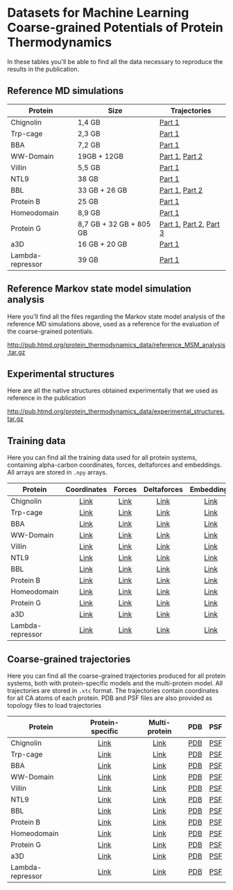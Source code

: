 # Datasets for Machine Learning Coarse-grained Potentials of Protein Thermodynamics

In these tables you'll be able to find all the data necessary to reproduce the results in the publication.

## Reference MD simulations

| Protein | Size | Trajectories |
| --------- | ------ | ------------ |
| Chignolin | 1,4 GB | [Part 1](http://pub.htmd.org/protein_thermodynamics_data/reference_trajectories/chignolin_trajectories.tar.gz) |
| Trp-cage | 2,3 GB | [Part 1](http://pub.htmd.org/protein_thermodynamics_data/reference_trajectories/trpcage_trajectories.tar.gz) |
| BBA | 7,2 GB | [Part 1](http://pub.htmd.org/protein_thermodynamics_data/reference_trajectories/bba_trajectories.tar.gz) |
| WW-Domain | 19GB + 12GB | [Part 1](http://pub.htmd.org/protein_thermodynamics_data/reference_trajectories/wwdomain_1_trajectories.tar.gz), [Part 2](http://pub.htmd.org/protein_thermodynamics_data/reference_trajectories/wwdomain_2_trajectories.tar.gz) |
| Villin | 5,5 GB | [Part 1](http://pub.htmd.org/protein_thermodynamics_data/reference_trajectories/villin_trajectories.tar.gz) |
| NTL9 | 38 GB | [Part 1](http://pub.htmd.org/protein_thermodynamics_data/reference_trajectories/ntl9_trajectories.tar.gz) |
| BBL | 33 GB + 26 GB| [Part 1](http://pub.htmd.org/protein_thermodynamics_data/reference_trajectories/bbl_1_trajectories.tar.gz), [Part 2](http://pub.htmd.org/protein_thermodynamics_data/reference_trajectories/wwdomain_2_trajectories.tar.gz) |
| Protein B | 25 GB | [Part 1](http://pub.htmd.org/protein_thermodynamics_data/reference_trajectories/proteinb_trajectories.tar.gz) |
| Homeodomain | 8,9 GB| [Part 1](http://pub.htmd.org/protein_thermodynamics_data/reference_trajectories/wwdomain_1_trajectories.tar.gz) |
| Protein G | 8,7 GB + 32 GB + 805 GB| [Part 1](http://pub.htmd.org/protein_thermodynamics_data/reference_trajectories/proteing_1_trajectories.tar.gz), [Part 2](http://pub.htmd.org/protein_thermodynamics_data/reference_trajectories/proteing_2_trajectories.tar.gz), [Part 3](http://pub.htmd.org/protein_thermodynamics_data/reference_trajectories/proteing_3_trajectories.tar.gz)  |
| a3D | 16 GB + 20 GB| [Part 1](http://pub.htmd.org/protein_thermodynamics_data/reference_trajectories/a3D_trajectories.tar.gz) |
| Lambda-repressor | 39 GB | [Part 1](http://pub.htmd.org/protein_thermodynamics_data/reference_trajectories/lambda_trajectories.tar.gz)  |

## Reference Markov state model simulation analysis

Here you'll find all the files regarding the Markov state model analysis of the reference MD simulations above, used as a reference for the evaluation of the coarse-grained potentials.

<http://pub.htmd.org/protein_thermodynamics_data/reference_MSM_analysis.tar.gz>

## Experimental structures

Here are all the native structures obtained experimentally that we used as reference in the publication

<http://pub.htmd.org/protein_thermodynamics_data/experimental_structures.tar.gz>

## Training data

Here you can find all the training data used for all protein systems, containing alpha-carbon coordinates, forces, deltaforces and embeddings. All arrays are stored in `.npy` arrays.

| Protein | Coordinates| Forces | Deltaforces | Embeddings |
| --------- | :----: | :----------: | :---------: | :------: |
| Chignolin | [Link](http://pub.htmd.org/protein_thermodynamics_data/training_data/chignolin_ca_coords.npy) | [Link](http://pub.htmd.org/protein_thermodynamics_data/training_data/chignolin_ca_forces.npy) | [Link](http://pub.htmd.org/protein_thermodynamics_data/training_data/chignolin_ca_deltaforces.npy) | [Link](http://pub.htmd.org/protein_thermodynamics_data/training_data/chignolin_ca_embeddings.npy) |
| Trp-cage | [Link](http://pub.htmd.org/protein_thermodynamics_data/training_data/trpcage_ca_coords.npy) | [Link](http://pub.htmd.org/protein_thermodynamics_data/training_data/trpcage_ca_forces.npy) | [Link](http://pub.htmd.org/protein_thermodynamics_data/training_data/trpcage_ca_deltaforces.npy) | [Link](http://pub.htmd.org/protein_thermodynamics_data/training_data/trpcage_ca_embeddings.npy) |
| BBA | [Link](http://pub.htmd.org/protein_thermodynamics_data/training_data/bba_ca_coords.npy) | [Link](http://pub.htmd.org/protein_thermodynamics_data/training_data/bba_ca_forces.npy) | [Link](http://pub.htmd.org/protein_thermodynamics_data/training_data/bba_ca_deltaforces.npy) | [Link](http://pub.htmd.org/protein_thermodynamics_data/training_data/bba_ca_embeddings.npy) |
| WW-Domain| [Link](http://pub.htmd.org/protein_thermodynamics_data/training_data/wwdomain_ca_coords.npy) | [Link](http://pub.htmd.org/protein_thermodynamics_data/training_data/wwdomain_ca_forces.npy) | [Link](http://pub.htmd.org/protein_thermodynamics_data/training_data/wwdomain_ca_deltaforces.npy) | [Link](http://pub.htmd.org/protein_thermodynamics_data/training_data/wwdomain_ca_embeddings.npy) |
| Villin | [Link](http://pub.htmd.org/protein_thermodynamics_data/training_data/villin_ca_coords.npy) | [Link](http://pub.htmd.org/protein_thermodynamics_data/training_data/villin_ca_forces.npy) | [Link](http://pub.htmd.org/protein_thermodynamics_data/training_data/villin_ca_deltaforces.npy) | [Link](http://pub.htmd.org/protein_thermodynamics_data/training_data/villin_ca_embeddings.npy) |
| NTL9 | [Link](http://pub.htmd.org/protein_thermodynamics_data/training_data/ntl9_ca_coords.npy) | [Link](http://pub.htmd.org/protein_thermodynamics_data/training_data/ntl9_ca_forces.npy) | [Link](http://pub.htmd.org/protein_thermodynamics_data/training_data/ntl9_ca_deltaforces.npy) | [Link](http://pub.htmd.org/protein_thermodynamics_data/training_data/ntl9_ca_embeddings.npy) |
| BBL | [Link](http://pub.htmd.org/protein_thermodynamics_data/training_data/bbl_ca_coords.npy) | [Link](http://pub.htmd.org/protein_thermodynamics_data/training_data/bbl_ca_forces.npy) | [Link](http://pub.htmd.org/protein_thermodynamics_data/training_data/bbl_ca_deltaforces.npy) | [Link](http://pub.htmd.org/protein_thermodynamics_data/training_data/bbl_ca_embeddings.npy) |
| Protein B | [Link](http://pub.htmd.org/protein_thermodynamics_data/training_data/proteinb_ca_coords.npy) | [Link](http://pub.htmd.org/protein_thermodynamics_data/training_data/proteinb_ca_forces.npy) | [Link](http://pub.htmd.org/protein_thermodynamics_data/training_data/proteinb_ca_deltaforces.npy) | [Link](http://pub.htmd.org/protein_thermodynamics_data/training_data/proteinb_ca_embeddings.npy) |
| Homeodomain | [Link](http://pub.htmd.org/protein_thermodynamics_data/training_data/homeodomain_ca_coords.npy) | [Link](http://pub.htmd.org/protein_thermodynamics_data/training_data/homeodomain_ca_forces.npy) | [Link](http://pub.htmd.org/protein_thermodynamics_data/training_data/homeodomain_ca_deltaforces.npy) | [Link](http://pub.htmd.org/protein_thermodynamics_data/training_data/homeodomain_ca_embeddings.npy) |
| Protein G | [Link](http://pub.htmd.org/protein_thermodynamics_data/training_data/proteing_ca_coords.npy) | [Link](http://pub.htmd.org/protein_thermodynamics_data/training_data/proteing_ca_forces.npy) | [Link](http://pub.htmd.org/protein_thermodynamics_data/training_data/proteing_ca_deltaforces.npy) | [Link](http://pub.htmd.org/protein_thermodynamics_data/training_data/proteing_ca_embeddings.npy) |
| a3D | [Link](http://pub.htmd.org/protein_thermodynamics_data/training_data/a3d_ca_coords.npy) | [Link](http://pub.htmd.org/protein_thermodynamics_data/training_data/a3d_ca_forces.npy) | [Link](http://pub.htmd.org/protein_thermodynamics_data/training_data/a3d_ca_deltaforces.npy) | [Link](http://pub.htmd.org/protein_thermodynamics_data/training_data/a3d_ca_embeddings.npy) |
| Lambda-repressor | [Link](http://pub.htmd.org/protein_thermodynamics_data/training_data/lambda_ca_coords.npy) | [Link](http://pub.htmd.org/protein_thermodynamics_data/training_data/lambda_ca_forces.npy) | [Link](http://pub.htmd.org/protein_thermodynamics_data/training_data/lambda_ca_deltaforces.npy) | [Link](http://pub.htmd.org/protein_thermodynamics_data/training_data/lambda_ca_embeddings.npy) |

## Coarse-grained trajectories

Here you can find all the coarse-grained trajectories produced for all protein systems, both with protein-specific models and the multi-protein model. All trajectories are stored in `.xtc` format. The trajectories contain coordinates for all CA atoms of each protein. PDB and PSF files are also provided as topology files to load trajectories

| Protein | Protein-specific | Multi-protein | PDB | PSF |
| --------- | :----: | :----------: | :---------: | :------: |
| Chignolin | [Link](http://pub.htmd.org/protein_thermodynamics_data/cg_trajectories/chignolin_cgtraj_protspecific.tar.gz) | [Link](http://pub.htmd.org/protein_thermodynamics_data/cg_trajectories/chignolin_cgtraj_multiprotein.tar.gz) | [PDB](http://pub.htmd.org/protein_thermodynamics_data/cg_trajectories/chignolin_ca.pdb) | [PSF](http://pub.htmd.org/protein_thermodynamics_data/cg_trajectories/chignolin_ca_top_dih.psf) |
| Trp-cage | [Link](http://pub.htmd.org/protein_thermodynamics_data/cg_trajectories/trpcage_cgtraj_protspecific.tar.gz) | [Link](http://pub.htmd.org/protein_thermodynamics_data/cg_trajectories/trpcage_multiprotein.tar.gz) | [PDB](http://pub.htmd.org/protein_thermodynamics_data/cg_trajectories/trpcage_ca.pdb) | [PSF](http://pub.htmd.org/protein_thermodynamics_data/cg_trajectories/trpcage_ca_top_dih.psf) |
| BBA | [Link](http://pub.htmd.org/protein_thermodynamics_data/cg_trajectories/bba_cgtraj_protspecific.tar.gz) | [Link](http://pub.htmd.org/protein_thermodynamics_data/cg_trajectories/bba_multiprotein.tar.gz) | [PDB](http://pub.htmd.org/protein_thermodynamics_data/cg_trajectories/bba_ca.pdb) | [PSF](http://pub.htmd.org/protein_thermodynamics_data/cg_trajectories/bba_ca_top_dih.psf) |
| WW-Domain| [Link](http://pub.htmd.org/protein_thermodynamics_data/cg_trajectories/wwdomain_cgtraj_protspecific.tar.gz) | [Link](http://pub.htmd.org/protein_thermodynamics_data/cg_trajectories/wwdomain_multiprotein.tar.gz) | [PDB](http://pub.htmd.org/protein_thermodynamics_data/cg_trajectories/wwdomain_ca.pdb) | [PSF](http://pub.htmd.org/protein_thermodynamics_data/cg_trajectories/wwdomain_ca_top_dih.psf) |
| Villin | [Link](http://pub.htmd.org/protein_thermodynamics_data/cg_trajectories/villin_cgtraj_protspecific.tar.gz) | [Link](http://pub.htmd.org/protein_thermodynamics_data/cg_trajectories/villin_multiprotein.tar.gz) | [PDB](http://pub.htmd.org/protein_thermodynamics_data/cg_trajectories/villin_ca.pdb) | [PSF](http://pub.htmd.org/protein_thermodynamics_data/cg_trajectories/villin_ca_top_dih.psf) |
| NTL9 | [Link](http://pub.htmd.org/protein_thermodynamics_data/cg_trajectories/ntl9_cgtraj_protspecific.tar.gz) | [Link](http://pub.htmd.org/protein_thermodynamics_data/cg_trajectories/ntl9_multiprotein.tar.gz) | [PDB](http://pub.htmd.org/protein_thermodynamics_data/cg_trajectories/ntl9_ca.pdb) | [PSF](http://pub.htmd.org/protein_thermodynamics_data/cg_trajectories/ntl9_ca_top_dih.psf) |
| BBL | [Link](http://pub.htmd.org/protein_thermodynamics_data/cg_trajectories/bbl_cgtraj_protspecific.tar.gz) | [Link](http://pub.htmd.org/protein_thermodynamics_data/cg_trajectories/bbl_multiprotein.tar.gz) | [PDB](http://pub.htmd.org/protein_thermodynamics_data/cg_trajectories/bbl_ca.pdb) | [PSF](http://pub.htmd.org/protein_thermodynamics_data/cg_trajectories/bbl_ca_top_dih.psf) |
| Protein B | [Link](http://pub.htmd.org/protein_thermodynamics_data/cg_trajectories/proteinb_cgtraj_protspecific.tar.gz) | [Link](http://pub.htmd.org/protein_thermodynamics_data/cg_trajectories/proteinb_multiprotein.tar.gz) | [PDB](http://pub.htmd.org/protein_thermodynamics_data/cg_trajectories/proteinb_ca.pdb) | [PSF](http://pub.htmd.org/protein_thermodynamics_data/cg_trajectories/proteinb_ca_top_dih.psf) |
| Homeodomain | [Link](http://pub.htmd.org/protein_thermodynamics_data/cg_trajectories/homeodomain_cgtraj_protspecific.tar.gz) | [Link](http://pub.htmd.org/protein_thermodynamics_data/cg_trajectories/homeodomain_multiprotein.tar.gz) | [PDB](http://pub.htmd.org/protein_thermodynamics_data/cg_trajectories/homeodomain_ca.pdb) | [PSF](http://pub.htmd.org/protein_thermodynamics_data/cg_trajectories/homeodomain_ca_top_dih.psf) |
| Protein G | [Link](http://pub.htmd.org/protein_thermodynamics_data/cg_trajectories/proteing_cgtraj_protspecific.tar.gz) | [Link](http://pub.htmd.org/protein_thermodynamics_data/cg_trajectories/proteing_multiprotein.tar.gz) | [PDB](http://pub.htmd.org/protein_thermodynamics_data/cg_trajectories/proteing_ca.pdb) | [PSF](http://pub.htmd.org/protein_thermodynamics_data/cg_trajectories/proteing_ca_top_dih.psf) |
| a3D | [Link](http://pub.htmd.org/protein_thermodynamics_data/cg_trajectories/a3d_cgtraj_protspecific.tar.gz) | [Link](http://pub.htmd.org/protein_thermodynamics_data/cg_trajectories/a3d_multiprotein.tar.gz) | [PDB](http://pub.htmd.org/protein_thermodynamics_data/cg_trajectories/a3d_ca.pdb) | [PSF](http://pub.htmd.org/protein_thermodynamics_data/cg_trajectories/a3d_ca_top_dih.psf) |
| Lambda-repressor | [Link](http://pub.htmd.org/protein_thermodynamics_data/cg_trajectories/lambda_cgtraj_protspecific.tar.gz) | [Link](http://pub.htmd.org/protein_thermodynamics_data/cg_trajectories/lambda_multiprotein.tar.gz) | [PDB](http://pub.htmd.org/protein_thermodynamics_data/cg_trajectories/lambda_ca.pdb) | [PSF](http://pub.htmd.org/protein_thermodynamics_data/cg_trajectories/lambda_ca_top_dih.psf) |
